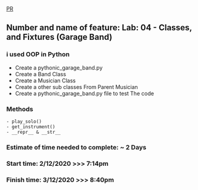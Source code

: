 [PR](https://github.com/omarXzain/pythonic-garage-band/pull/1)

## Number and name of feature: Lab: 04 - Classes, and Fixtures (Garage Band)

### i used OOP in Python

- Create a pythonic_garage_band.py
- Create a Band Class
- Create a Musician Class
- Create a other sub classes From Parent Musician
- Create a pythonic_garage_band.py file to test The code

### Methods
    - play_solo()
    - get_instrument()
    - __repr__ & __str__


### Estimate of time needed to complete: ~ 2 Days

### Start time: 2/12/2020 >>> 7:14pm

### Finish time: 3/12/2020 >>> 8:40pm
